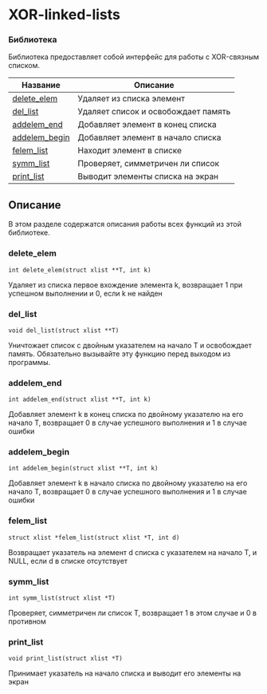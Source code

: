 # XOR-linked-lists

### Библиотека
Библиотека предоставляет собой интерфейс для работы с XOR-связным списком.

| Название | Описание | 
| -------- | -------- | 
| [delete_elem](#delete_elem) | Удаляет из списка элемент | 
| [del_list](#del_list) | Удаляет список и освобождает память | 
| [addelem_end](#addelem_end) | Добавляет элемент в конец списка | 
| [addelem_begin](#addelem_begin) | Добавляет элемент в начало списка | 
| [felem_list](#felem_list) | Находит элемент в списке | 
| [symm_list](#symm_list) | Проверяет, симметричен ли список | 
| [print_list](#print_list) | Выводит элементы списка на экран | 

## Описание 
В этом разделе содержатся описания работы всех функций из этой библиотеке. 

### delete_elem
`int delete_elem(struct xlist **T, int k)`

Удаляет из списка первое вхождение элемента k, возвращает 1 при успешном выполнении и 0, если k не найден

### del_list
`void del_list(struct xlist **T)`

Уничтожает список с двойным указателем на начало T и освобождает память. Обязательно вызывайте эту функцию перед выходом из программы.

### addelem_end
`int addelem_end(struct xlist **T, int k)`

Добавляет элемент k в конец списка по двойному указателю на его начало T, возвращает 0 в случае успешного выполнения и 1 в случае ошибки

### addelem_begin
`int addelem_begin(struct xlist **T, int k)`

Добавляет элемент k в начало списка по двойному указателю на его начало T, возвращает 0 в случае успешного выполнения и 1 в случае ошибки

### felem_list
`struct xlist *felem_list(struct xlist *T, int d)`

Возвращает указатель на элемент d списка с указателем на начало Т, и NULL, если d в списке отсутствует

### symm_list
`int symm_list(struct xlist *T)`

Проверяет, симметричен ли список Т, возвращает 1 в этом случае и 0 в противном

### print_list
`void print_list(struct xlist *T)`

Принимает указатель на начало списка и выводит его элементы на экран
